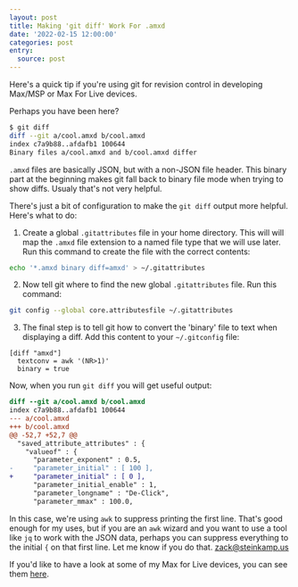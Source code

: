 ```yaml
---
layout: post
title: Making 'git diff' Work For .amxd
date: '2022-02-15 12:00:00'
categories: post
entry:
  source: post
---
```


Here's a quick tip if you're using git for revision control in developing Max/MSP or Max For Live devices.

Perhaps you have been here?

```bash
$ git diff
diff --git a/cool.amxd b/cool.amxd
index c7a9b88..afdafb1 100644
Binary files a/cool.amxd and b/cool.amxd differ
```

`.amxd` files are basically JSON, but with a non-JSON file header. This binary part at the beginning makes git fall back to binary file mode when trying to show diffs. Usualy that's not very helpful.

There's just a bit of configuration to make the `git diff` output more helpful. Here's what to do:

1. Create a global `.gitattributes` file in your home directory. This will will map the `.amxd` file extension to a named file type that we will use later. Run this command to create the file with the correct contents:

```bash
echo '*.amxd binary diff=amxd' > ~/.gitattributes
```

2. Now tell git where to find the new global `.gitattributes` file. Run this command:

```bash
git config --global core.attributesfile ~/.gitattributes
```

3. The final step is to tell git how to convert the 'binary' file to text when displaying a diff. Add this content to your `~/.gitconfig` file:

```config
[diff "amxd"]
  textconv = awk '(NR>1)'
  binary = true
```

Now, when you run `git diff` you will get useful output:

```diff
diff --git a/cool.amxd b/cool.amxd
index c7a9b88..afdafb1 100644
--- a/cool.amxd
+++ b/cool.amxd
@@ -52,7 +52,7 @@
  "saved_attribute_attributes" : {
    "valueof" : {
      "parameter_exponent" : 0.5,
-     "parameter_initial" : [ 100 ],
+     "parameter_initial" : [ 0 ],
      "parameter_initial_enable" : 1,
      "parameter_longname" : "De-Click",
      "parameter_mmax" : 100.0,
```

In this case, we're using `awk` to suppress printing the first line. That's good enough for my uses, but if you are an `awk` wizard and you want to use a tool like `jq` to work with the JSON data, perhaps you can suppress everything to the initial `{` on that first line. Let me know if you do that. [zack@steinkamp.us](mailto:zack@steinkamp.us)

If you'd like to have a look at some of my Max for Live devices, you can see them [here](/music-tools/).
